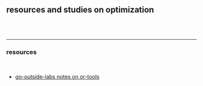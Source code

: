 ## resources and studies on optimization

<br>



<br>

---

### resources

<br>

* [go-outside-labs notes on or-tools](https://github.com/go-outside-labs/blockchain-data-engineering/blob/main/technologies/or_tools.md)
